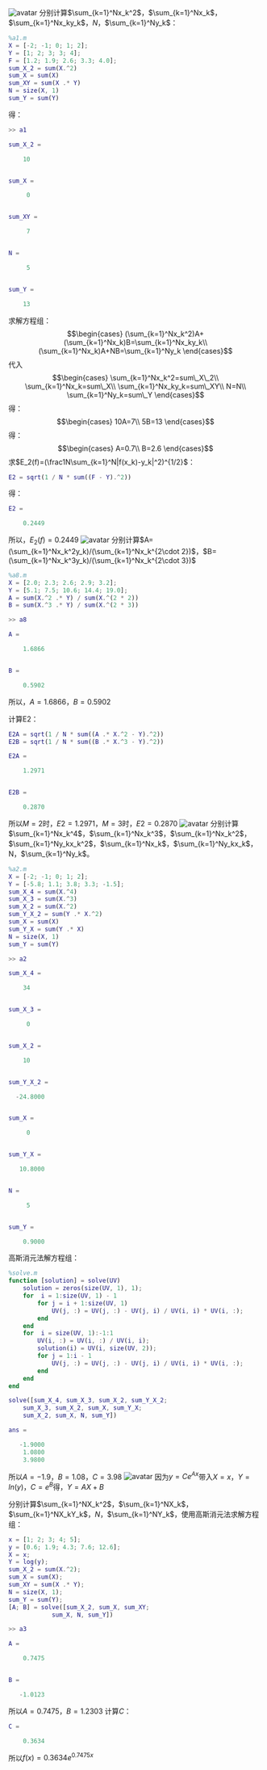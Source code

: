 ![avatar](1a.png)
分别计算$\sum_{k=1}^Nx_k^2$，$\sum_{k=1}^Nx_k$，$\sum_{k=1}^Nx_ky_k$，$N$，$\sum_{k=1}^Ny_k$：
```matlab
%a1.m
X = [-2; -1; 0; 1; 2];
Y = [1; 2; 3; 3; 4];
F = [1.2; 1.9; 2.6; 3.3; 4.0];
sum_X_2 = sum(X.^2)
sum_X = sum(X)
sum_XY = sum(X .* Y)
N = size(X, 1)
sum_Y = sum(Y)
```
得：
```matlab
>> a1

sum_X_2 =

    10


sum_X =

     0


sum_XY =

     7


N =

     5


sum_Y =

    13
```
求解方程组：
$$\begin{cases}
(\sum_{k=1}^Nx_k^2)A+(\sum_{k=1}^Nx_k)B=\sum_{k=1}^Nx_ky_k\\
(\sum_{k=1}^Nx_k)A+NB=\sum_{k=1}^Ny_k
\end{cases}$$
代入
$$\begin{cases}
\sum_{k=1}^Nx_k^2=sum\_X\_2\\
\sum_{k=1}^Nx_k=sum\_X\\
\sum_{k=1}^Nx_ky_k=sum\_XY\\
N=N\\
\sum_{k=1}^Ny_k=sum\_Y
\end{cases}$$
得：
$$\begin{cases}
10A=7\\
5B=13
\end{cases}$$
得：
$$\begin{cases}
A=0.7\\
B=2.6
\end{cases}$$
求$E_2(f)=(\frac1N\sum_{k=1}^N|f(x_k)-y_k|^2)^{1/2}$：
```matlab
E2 = sqrt(1 / N * sum((F - Y).^2))
```
得：
```matlab
E2 =

    0.2449
```
所以，$E_2(f)=0.2449$
![avatar](8a.png)
分别计算$A=(\sum_{k=1}^Nx_k^2y_k)/(\sum_{k=1}^Nx_k^{2\cdot 2})$，$B=(\sum_{k=1}^Nx_k^3y_k)/(\sum_{k=1}^Nx_k^{2\cdot 3})$
```matlab
%a8.m
X = [2.0; 2.3; 2.6; 2.9; 3.2];
Y = [5.1; 7.5; 10.6; 14.4; 19.0];
A = sum(X.^2 .* Y) / sum(X.^(2 * 2))
B = sum(X.^3 .* Y) / sum(X.^(2 * 3))
```
```matlab
>> a8

A =

    1.6866


B =

    0.5902
```
所以，$A = 1.6866$，$B = 0.5902$

计算E2：
```matlab
E2A = sqrt(1 / N * sum((A .* X.^2 - Y).^2))
E2B = sqrt(1 / N * sum((B .* X.^3 - Y).^2))
```
```matlab
E2A =

    1.2971


E2B =

    0.2870
```
所以$M=2$时，$E2=1.2971$，$M=3$时，$E2=0.2870$
![avatar](2a.png)
分别计算$\sum_{k=1}^Nx_k^4$，$\sum_{k=1}^Nx_k^3$，$\sum_{k=1}^Nx_k^2$，$\sum_{k=1}^Ny_kx_k^2$，$\sum_{k=1}^Nx_k$，$\sum_{k=1}^Ny_kx_k$，N，$\sum_{k=1}^Ny_k$。
```matlab
%a2.m
X = [-2; -1; 0; 1; 2];
Y = [-5.8; 1.1; 3.8; 3.3; -1.5];
sum_X_4 = sum(X.^4)
sum_X_3 = sum(X.^3)
sum_X_2 = sum(X.^2)
sum_Y_X_2 = sum(Y .* X.^2)
sum_X = sum(X)
sum_Y_X = sum(Y .* X)
N = size(X, 1)
sum_Y = sum(Y)
```
```matlab
>> a2

sum_X_4 =

    34


sum_X_3 =

     0


sum_X_2 =

    10


sum_Y_X_2 =

  -24.8000


sum_X =

     0


sum_Y_X =

   10.8000


N =

     5


sum_Y =

    0.9000
```
高斯消元法解方程组：
```matlab
%solve.m
function [solution] = solve(UV)
    solution = zeros(size(UV, 1), 1);
    for  i = 1:size(UV, 1) - 1
        for j = i + 1:size(UV, 1)
            UV(j, :) = UV(j, :) - UV(j, i) / UV(i, i) * UV(i, :);
        end
    end
    for  i = size(UV, 1):-1:1
        UV(i, :) = UV(i, :) / UV(i, i);
        solution(i) = UV(i, size(UV, 2));
        for j = 1:i - 1
            UV(j, :) = UV(j, :) - UV(j, i) / UV(i, i) * UV(i, :);
        end
    end
end
```
```matlab
solve([sum_X_4, sum_X_3, sum_X_2, sum_Y_X_2;
    sum_X_3, sum_X_2, sum_X, sum_Y_X;
    sum_X_2, sum_X, N, sum_Y])
```
```matlab
ans =

   -1.9000
    1.0800
    3.9800
```
所以$A=-1.9$，$B=1.08$，$C=3.98$
![avatar](3a.png)
因为$y=Ce^{Ax}$带入$X=x$，$Y=ln(y)$，$C=e^B$得，$Y=AX+B$

分别计算$\sum_{k=1}^NX_k^2$，$\sum_{k=1}^NX_k$，$\sum_{k=1}^NX_kY_k$，$N$，$\sum_{k=1}^NY_k$，使用高斯消元法求解方程组：
```matlab
x = [1; 2; 3; 4; 5];
y = [0.6; 1.9; 4.3; 7.6; 12.6];
X = x;
Y = log(y);
sum_X_2 = sum(X.^2);
sum_X = sum(X);
sum_XY = sum(X .* Y);
N = size(X, 1);
sum_Y = sum(Y);
[A; B] = solve([sum_X_2, sum_X, sum_XY;
            sum_X, N, sum_Y])
```
```matlab
>> a3

A =

    0.7475


B =

   -1.0123
```
所以$A=0.7475$，$B=1.2303$
计算$C$：
```matlab
C =

    0.3634
```
所以$f(x)=0.3634e^{0.7475x}$
